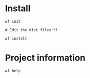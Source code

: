 # Install

    wf init
    
    # Edit the dist files!!!
    
    wf install

# Project information

    wf help


